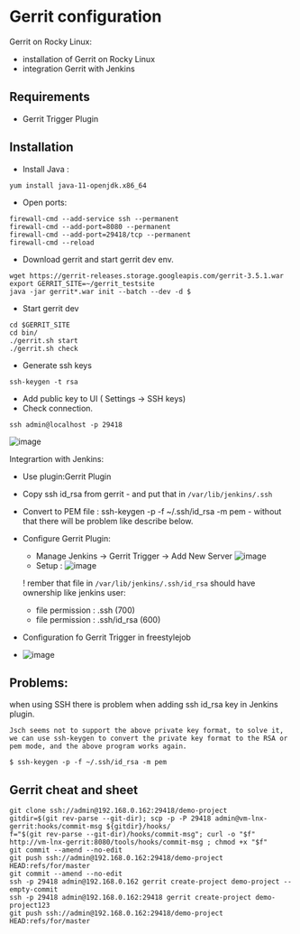 # Gerrit configuration
Gerrit on Rocky Linux:
- installation of Gerrit on Rocky Linux
- integration Gerrit with Jenkins

## Requirements
* Gerrit Trigger Plugin

## Installation

* Install Java :
```
yum install java-11-openjdk.x86_64
```

* Open ports:
```
firewall-cmd --add-service ssh --permanent
firewall-cmd --add-port=8080 --permanent
firewall-cmd --add-port=29418/tcp --permanent
firewall-cmd --reload
```
* Download gerrit and start gerrit dev env.
```
wget https://gerrit-releases.storage.googleapis.com/gerrit-3.5.1.war
export GERRIT_SITE=~/gerrit_testsite
java -jar gerrit*.war init --batch --dev -d $
```

*  Start gerrit dev
```
cd $GERRIT_SITE
cd bin/
./gerrit.sh start
./gerrit.sh check
```

* Generate ssh keys
```
ssh-keygen -t rsa
```
* Add public key to UI ( Settings -> SSH keys) 
* Check connection.
```
ssh admin@localhost -p 29418
```
![image](https://user-images.githubusercontent.com/86531003/205731479-3143f91b-ad0c-4c96-8f33-d7b5174c367c.png)

Integrartion with Jenkins:
  * Use plugin:Gerrit Plugin
  * Copy ssh id_rsa from gerrit - and put that in `/var/lib/jenkins/.ssh`
  * Convert to PEM file :  ssh-keygen -p -f ~/.ssh/id_rsa -m pem - without that there will be problem like describe below.
  * Configure Gerrit Plugin:
    * Manage Jenkins -> Gerrit Trigger -> Add New Server
      ![image](https://user-images.githubusercontent.com/86531003/205732382-52abce1c-0515-44ff-aa97-7d3598e003e1.png)
    * Setup :
    ![image](https://user-images.githubusercontent.com/86531003/205732547-71cf907c-6737-4abb-8c3f-11fa07225a95.png)
    
    ! rember that file in `/var/lib/jenkins/.ssh/id_rsa` should have ownership like jenkins user:
      - file permission : .ssh (700)
      - file permission : .ssh/id_rsa (600)

  * Configuration fo Gerrit Trigger in freestylejob
   * ![image](https://user-images.githubusercontent.com/86531003/205733452-aa003bf0-e661-40f5-8f12-e13d55441817.png)


## Problems:
when using SSH there is problem when adding ssh id_rsa key in Jenkins plugin.

```
Jsch seems not to support the above private key format, to solve it, we can use ssh-keygen to convert the private key format to the RSA or pem mode, and the above program works again.

$ ssh-keygen -p -f ~/.ssh/id_rsa -m pem
```


## Gerrit cheat and sheet
```  
git clone ssh://admin@192.168.0.162:29418/demo-project
gitdir=$(git rev-parse --git-dir); scp -p -P 29418 admin@vm-lnx-gerrit:hooks/commit-msg ${gitdir}/hooks/
f="$(git rev-parse --git-dir)/hooks/commit-msg"; curl -o "$f" http://vm-lnx-gerrit:8080/tools/hooks/commit-msg ; chmod +x "$f"
git commit --amend --no-edit
git push ssh://admin@192.168.0.162:29418/demo-project HEAD:refs/for/master
git commit --amend --no-edit
ssh -p 29418 admin@192.168.0.162 gerrit create-project demo-project --empty-commit
ssh -p 29418 admin@192.168.0.162:29418 gerrit create-project demo-project123
git push ssh://admin@192.168.0.162:29418/demo-project HEAD:refs/for/master
 
```
